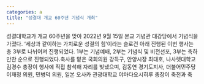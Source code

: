 ```yaml
---
categories: a
title: "성결대 개교 60주년 기념식 개최"
---
```

성결대학교가 개교 60주년을 맞아 2022년 9월 15일 본교 기념관 대강당에서 기념식을 가졌다. &lsquo;세상과 같이하는 가치로운 성결의 힘&rsquo;이라는 슬로건 아래 진행된 이번 행사는 총 3부로 나뉘어져 진행되었다. 1부는 기념예배, 2부는 기념식 및 비전선포, 3부는 축하만찬 순으로 진행되었다.축사를 맡은 국회의원 강득구, 안양시장 최대호, 나사렛대학교 김경수 총장이 행사에 직접 참석해 자리를 빛냈으며, 김동연 경기도지사, 더불어민주당 이재정 의원, 민병덕 의원, 일본 오사카 관광대학교 야마다요시히루 총장이 축전과 축